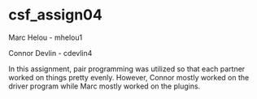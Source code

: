 # csf_assign04

Marc Helou - mhelou1

Connor Devlin - cdevlin4

In this assignment, pair programming was utilized so that each partner worked on things pretty evenly. However, Connor mostly worked on the driver program while Marc mostly worked on the plugins.
